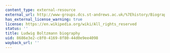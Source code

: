 ```yaml
---
content_type: external-resource
external_url: http://www-groups.dcs.st-andrews.ac.uk/%7Ehistory/Biographies/Boltzmann.html
has_external_license_warning: true
license: https://en.wikipedia.org/wiki/All_rights_reserved
status: ''
title: Ludwig Boltzmann biography
uid: 8686e3e2-c8f0-4169-8f80-44d0e9ee4098
wayback_url: ''
---
```


